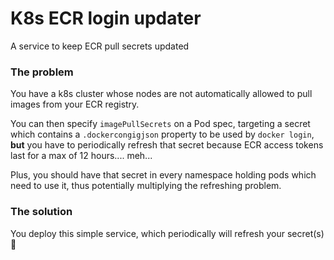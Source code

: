 # K8s ECR login updater
A service to keep ECR pull secrets updated

### The problem

You have a k8s cluster whose nodes are not automatically allowed to pull images from your ECR registry.

You can then specify `imagePullSecrets` on a Pod spec, targeting a secret which contains a `.dockercongigjson` property to be used by `docker login`, **but** you have to periodically refresh that secret because ECR access tokens last for a max of 12 hours.... meh...

Plus, you should have that secret in every namespace holding pods which need to use it, thus potentially multiplying the refreshing problem.

### The solution

You deploy this simple service, which periodically will refresh your secret(s) 🌷